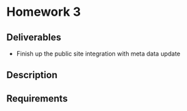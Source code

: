 # Homework 3

## Deliverables

* Finish up the public site integration with meta data update

## Description

## Requirements
